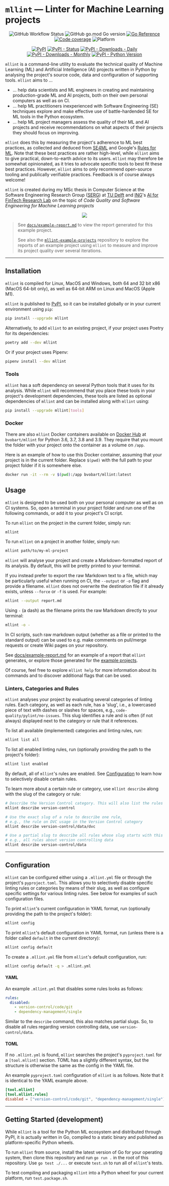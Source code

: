 # `mllint` — Linter for Machine Learning projects

<p align="center">
  <img alt="GitHub Workflow Status" src="https://img.shields.io/github/workflow/status/bvobart/mllint/Build%20mllint%20and%20upload%20to%20PyPI">
  <img alt="GitHub go.mod Go version" src="https://img.shields.io/github/go-mod/go-version/bvobart/mllint">
  <a href="https://pkg.go.dev/github.com/bvobart/mllint"><img src="https://pkg.go.dev/badge/github.com/bvobart/mllint.svg" alt="Go Reference"></a>
  <a href="https://codecov.io/gh/bvobart/mllint"><img alt="Code coverage" src="https://codecov.io/gh/bvobart/mllint/branch/main/graph/badge.svg?token=K9PJMGMFVI"/></a>
  <img alt="Platform" src="https://img.shields.io/badge/platform-Linux%20%7C%20MacOS%20%7C%20Windows-informational">
</p>
<p align="center">
  <a href="https://pypi.org/project/mllint/"><img alt="PyPI" src="https://img.shields.io/pypi/v/mllint"></a>
  <a href="https://pypi.org/project/mllint/"><img alt="PyPI - Status" src="https://img.shields.io/pypi/status/mllint"></a>
  <a href="https://pypi.org/project/mllint/"><img alt="PyPI - Downloads - Daily" src="https://img.shields.io/pypi/dd/mllint"></a>
  <a href="https://pypi.org/project/mllint/"><img alt="PyPI - Downloads - Monthly" src="https://img.shields.io/pypi/dm/mllint"></a>
  <a href="https://pypi.org/project/mllint/"><img alt="PyPI - Python Version" src="https://img.shields.io/pypi/pyversions/mllint"></a>
</p>

`mllint` is a command-line utility to evaluate the technical quality of Machine Learning (ML) and Artificial Intelligence (AI) projects written in Python by analysing the project's source code, data and configuration of supporting tools. `mllint` aims to ...

- ... help data scientists and ML engineers in creating and maintaining production-grade ML and AI projects, both on their own personal computers as well as on CI.
- ... help ML practitioners inexperienced with Software Engineering (SE) techniques explore and make effective use of battle-hardended SE for ML tools in the Python ecosystem.
- ... help ML project managers assess the quality of their ML and AI projects and receive recommendations on what aspects of their projects they should focus on improving.

`mllint` does this by measuring the project's adherence to ML best practices, as collected and deduced from [SE4ML](https://se-ml.github.io/) and Google's [Rules for ML](https://developers.google.com/machine-learning/guides/rules-of-ml). Note that these best practices are rather high-level, while `mllint` aims to give practical, down-to-earth advice to its users. `mllint` may therefore be somewhat opinionated, as it tries to advocate specific tools to best fit these best practices. However, `mllint` aims to only recommend open-source tooling and publically verifiable practices. Feedback is of course always welcome!

`mllint` is created during my MSc thesis in Computer Science at the Software Engineering Research Group ([SERG](https://se.ewi.tudelft.nl/)) at [TU Delft](https://tudelft.nl/) and [ING](https://www.ing.com/)'s [AI for FinTech Research Lab](https://se.ewi.tudelft.nl/ai4fintech/) on the topic of _Code Quality and Software Engineering for Machine Learning projects_

<p align="center"><img src="./docs/example-run.svg"></p>

> See [`docs/example-report.md`](docs/example-report.md) to view the report generated for this example project.
>
> See also the [`mllint-example-projects`](https://github.com/bvobart/mllint-example-projects) repository to explore the reports of an example project using `mllint` to measure and improve its project quality over several iterations.

---

## Installation

`mllint` is compiled for Linux, MacOS and Windows, both 64 and 32 bit x86 (MacOS 64-bit only), as well as 64-bit ARM on Linux and MacOS (Apple M1).

`mllint` is published to [PyPI](https://pypi.org/project/mllint/), so it can be installed globally or in your current environment using `pip`:
```sh
pip install --upgrade mllint
```

Alternatively, to add `mllint` to an existing project, if your project uses Poetry for its dependencies:
```sh
poetry add --dev mllint
```

Or if your project uses Pipenv:
```sh
pipenv install --dev mllint
```

### Tools

`mllint` has a soft dependency on several Python tools that it uses for its analysis. While `mllint` will recommend that you place these tools in your project's development dependencies, these tools are listed as optional dependencies of `mllint` and can be installed along with `mllint` using:

```sh
pip install --upgrade mllint[tools]
```

### Docker

There are also `mllint` Docker containers available on [Docker Hub](https://hub.docker.com/r/bvobart/mllint) at `bvobart/mllint` for Python 3.6, 3.7, 3.8 and 3.9. They require that you mount the folder with your project onto the container as a volume on `/app`.

Here is an example of how to use this Docker container, assuming that your project is in the current folder. Replace `$(pwd)` with the full path to your project folder if it is somewhere else.

```sh
docker run -it --rm -v $(pwd):/app bvobart/mllint:latest
```

## Usage

`mllint` is designed to be used both on your personal computer as well as on CI systems. So, open a terminal in your project folder and run one of the following commands, or add it to your project's CI script.

To run `mllint` on the project in the current folder, simply run:
```sh
mllint
```

To run `mllint` on a project in another folder, simply run:
```sh
mllint path/to/my-ml-project
```

`mllint` will analyse your project and create a Markdown-formatted report of its analysis. By default, this will be pretty printed to your terminal. 

If you instead prefer to export the raw Markdown text to a file, which may be particularly useful when running on CI, the `--output` or `-o` flag and provide a filename. `mllint` does not overwrite the destination file if it already exists, unless `--force` or `-f` is used. For example:
```sh
mllint --output report.md
```

Using `-` (a dash) as the filename prints the raw Markdown directly to your terminal:
```sh
mllint -o -
```

In CI scripts, such raw markdown output (whether as a file or printed to the standard output) can be used to e.g. make comments on pull/merge requests or create Wiki pages on your repository.

See [docs/example-report.md](docs/example-report.md) for an example of a report that `mllint` generates, or explore those generated for the [example projects](https://github.com/bvobart/mllint-example-projects).

Of course, feel free to explore `mllint help` for more information about its commands and to discover additional flags that can be used.

### Linters, Categories and Rules

`mllint` analyses your project by evaluating several categories of linting rules. Each category, as well as each rule, has a 'slug', i.e., a lowercased piece of text with dashes or slashes for spaces, e.g., `code-quality/pylint/no-issues`. This slug identifies a rule and is often (if not always) displayed next to the category or rule that it references.

To list all available (implemented) categories and linting rules, run:
```sh
mllint list all
```

To list all enabled linting rules, run (optionally providing the path to the project's folder):
```sh
mllint list enabled
```

By default, all of `mllint`'s rules are enabled. See [Configuration](#configuration) to learn how to selectively disable certain rules.

To learn more about a certain rule or category, use `mllint describe` along with the slug of the category or rule:
```sh
# Describe the Version Control category. This will also list the rules that it checks.
mllint describe version-control

# Use the exact slug of a rule to describe one rule,
# e.g., the rule on DVC usage in the Version Control category
mllint describe version-control/data/dvc

# Use a partial slug to describe all rules whose slug starts with this snippet, 
# e.g., all rules about version controlling data
mllint describe version-control/data
```

---

## Configuration

`mllint` can be configured either using a `.mllint.yml` file or through the project's `pyproject.toml`. This allows you to selectively disable specific linting rules or categories by means of their slug, as well as configure specific settings for various linting rules. See below for examples of such configuration files.

To print `mllint`'s current configuration in YAML format, run (optionally providing the path to the project's folder):
```sh
mllint config
```

To print `mllint`'s default configuration in YAML format, run (unless there is a folder called `default` in the current directory):
```sh
mllint config default
```

To create a `.mllint.yml` file from `mllint`'s default configuration, run:
```sh
mllint config default -q > .mllint.yml
```

#### YAML

An example `.mllint.yml` that disables some rules looks as follows:

```yaml
rules:
  disabled:
    - version-control/code/git
    - dependency-management/single
```

Similar to the `describe` command, this also matches partial slugs. So, to disable all rules regarding version controlling data, use `version-control/data`.

#### TOML

If no `.mllint.yml` is found, `mllint` searches the project's `pyproject.toml` for a `[tool.mllint]` section. TOML has a slightly different syntax, but the structure is otherwise the same as the config in the YAML file. 

An example `pyproject.toml` configuration of `mllint` is as follows. Note that it is identical to the YAML example above.

```toml
[tool.mllint]
[tool.mllint.rules]
disabled = ["version-control/code/git", "dependency-management/single"]
```

---

## Getting Started (development)

While `mllint` is a tool for the Python ML ecosystem and distributed through PyPI, it is actually written in Go, compiled to a static binary and published as platform-specific Python wheels. 

To run `mllint` from source, install the latest version of Go for your operating system, then clone this repository and run `go run .` in the root of this repository. Use `go test ./...` or execute `test.sh` to run all of `mllint`'s tests.

To test compiling and packaging `mllint` into a Python wheel for your current platform, run `test.package.sh`.
